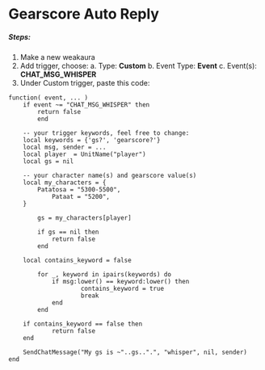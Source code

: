 # Gearscore Auto Reply

##### Steps:
1. Make a new weakaura
2. Add trigger, choose:
	a. Type: **Custom**
	b. Event Type: **Event**
	c. Event(s): **CHAT_MSG_WHISPER**
3. Under Custom trigger, paste this code:

```
function( event, ... )
	if event ~= "CHAT_MSG_WHISPER" then
		return false
    	end

	-- your trigger keywords, feel free to change:
	local keywords = {'gs?', 'gearscore?'}
	local msg, sender = ...
	local player  = UnitName("player")
	local gs = nil
    
	-- your character name(s) and gearscore value(s)
	local my_characters = {
		Patatosa = "5300-5500", 
        	Pataat = "5200",
	}
    
    	gs = my_characters[player]
    
    	if gs == nil then
        	return false        
    	end
    
	local contains_keyword = false

    	for _, keyword in ipairs(keywords) do
        	if msg:lower() == keyword:lower() then
            		contains_keyword = true
            		break
        	end
    	end

	if contains_keyword == false then
        	return false
	end

	SendChatMessage("My gs is ~"..gs..".", "whisper", nil, sender)
end

```

